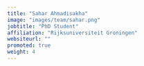 ```yaml
---
title: "Sahar Ahmadisakha"
image: "images/team/sahar.png"
jobtitle: "PhD Student"
affiliation: "Rijksuniversiteit Groningen"
websiteurl: ""
promoted: true
weight: 4
---
```


